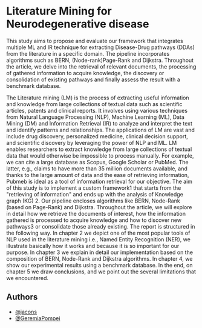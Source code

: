 
# Literature Mining for Neurodegenerative disease

This study aims
to propose and evaluate our framework that integrates multiple ML and IR technique for extracting Disease-Drug pathways
(DDAs) from the literature in a specific domain.
The pipeline incorporates algorithms such as BERN, (Node-rank)Page-Rank and Dijkstra.
Throughout the article, we delve into the retrieval of relevant documents,
the processing of gathered information to acquire knowledge,
the discovery or consolidation of existing pathways and finally assess the result with a benchmark database.

The Literature mining (LM) is the process of extracting useful information and knowledge from large collections
of textual data such as scientific articles, patents and clinical reports.
It involves using various techniques
from Natural Language Processing (NLP), Machine Learning (ML), Data Mining (DM) and Information
Retrieval (IR) to analyze and interpret the text and identify patterns and relationships.
The applications
of LM are vast and include drug discovery, personalized medicine, clinical decision support, and scientific
discovery by leveraging the power of NLP and ML.
LM enables researchers to extract knowledge from large
collections of textual data that would otherwise be impossible to process manually.
For example, we can cite
a large database as Scopus, Google Scholar or PubMed.
The latter, e.g., claims to have more than 35 million 
documents available, and thanks to the large amount of data and the ease of retrieving information, Pubmeb
is ideal as a tool of information retrieval for our objective.
The aim of this study is to implement a custom framework1 that starts from the "retrieving of information"
and ends up with the analysis of Knowledge graph (KG) 2. Our pipeline encloses algorithms like BERN,
Node-Rank (based on Page-Rank) and Dijkstra.
Throughout the article, we will explore in detail how we retrieve
the documents of interest, how the information gathered is processed to acquire knowledge and how to
discover new pathways3 or consolidate those already existing.
The report is structured in the following way.
In chapter 2 we depict one of the most popular tools of NLP
used in the literature mining i.e., Named Entity Recognition (NER), we illustrate basically how it works and
because it is so important for our purpose.
In chapter 3 we explain in detail our implementation based on the
composition of BERN, Node-Rank and Dijkstra algorithms.
In chapter 4, we show our experimental results
using a benchmark database.
In the end, on chapter 5 we draw conclusions, and we point out the several
limitations that we encountered.


## Authors
- [@jacons](https://www.github.com/jacons)
- [@GeremiaPompei](https://github.com/GeremiaPompei)


